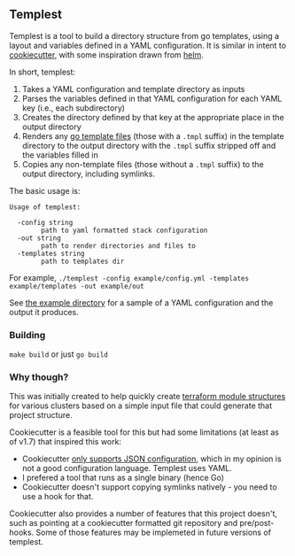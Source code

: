 ## Templest
Templest is a tool to build a directory structure from go templates, using a layout and variables defined in a YAML configuration. It is similar in intent to [cookiecutter](https://github.com/cookiecutter/cookiecutter), with some inspiration drawn from [helm](https://github.com/helm/helm).

In short, templest:
1. Takes a YAML configuration and template directory as inputs
2. Parses the variables defined in that YAML configuration for each YAML key (i.e., each subdirectory)
3. Creates the directory defined by that key at the appropriate place in the output directory
4. Renders any [go template files](https://pkg.go.dev/text/template) (those with a `.tmpl` suffix) in the template directory to the output directory with the `.tmpl` suffix stripped off and the variables filled in
5. Copies any non-template files (those without a `.tmpl` suffix) to the output directory, including symlinks.

The basic usage is:
```
Usage of templest:

  -config string
        path to yaml formatted stack configuration
  -out string
        path to render directories and files to
  -templates string
        path to templates dir
```
For example, `./templest -config example/config.yml -templates example/templates -out example/out`

See [the example directory](https://github.com/rorski/templest/example) for a sample of a YAML configuration and the output it produces.
### Building
`make build` or just `go build`
### Why though?
This was initially created to help quickly create [terraform module structures](https://www.terraform.io/language/modules/develop/structure) for various clusters based on a simple input file that could generate that project structure.

Cookiecutter is a feasible tool for this but had some limitations (at least as of v1.7) that inspired this work:
* Cookiecutter [only supports JSON configuration](https://github.com/cookiecutter/cookiecutter/issues/970#issuecomment-336695070), which in my opinion is not a good configuration language. Templest uses YAML.
* I prefered a tool that runs as a single binary (hence Go)
* Cookiecutter doesn't support copying symlinks natively - you need to use a hook for that.

Cookiecutter also provides a number of features that this project doesn't, such as pointing at a cookiecutter formatted git repository and pre/post-hooks. Some of those features may be implemeted in future versions of templest.